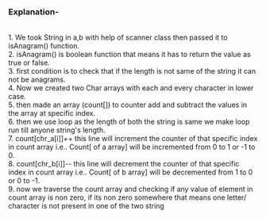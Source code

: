 <h3>Explanation-</h3> 
<br>1. We took String in a,b with help of scanner class then passed it to isAnagram() function.
<br>2. isAnagram() is boolean function that means it has to return the value as true or false.
<br>3. first condition is to check that if the length is not same of the string it can not be anagrams.
<br>4. Now we created two Char arrays with each and every character in lower case.
<br>5. then made an array (count[]) to counter add and subtract the values in the array at specific index.
<br>6. then we use loop as the length of both the string is same we make loop run till anyone string's length.
<br>7. count[chr_a[i]]++  this line will increment the counter of that specific index in count array i.e.. Count[<Any alphabetic or index counting> of a array] will be incremented from 0 to 1 or -1 to 0.
<br>8. count[chr_b[i]]--  this line will decrement the counter of that specific index in count array i.e.. Count[<Any alphabetic or index counting> of b array] will be decremented from 1 to 0 or 0 to -1.
<br>9. now we traverse the count array and checking if any value of element in count array is non zero, if its non zero somewhere that means one letter/ character is not present in one of the two string
